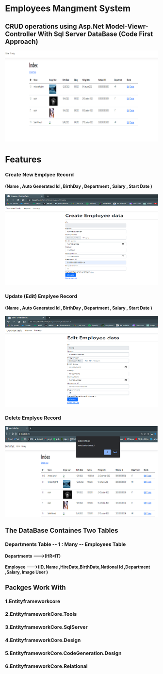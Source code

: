 # Employees Mangment System

## CRUD operations using Asp.Net Model-Viewr-Controller With Sql Server DataBase (Code First Approach)

<img src="./1.png" width=1000px Height=300px></img>

# Features

### Create New Emplyee Record

#### (Name , Auto Generated Id , BirthDay , Department , Salary , Start Date )

<img src="./2.png" width=1000px Height=300px></img>

### Update (Edit) Emplyee Record

#### (Name , Auto Generated Id , BirthDay , Department , Salary , Start Date )

<img src="./3.png" width=1000px Height=300px></img>

### Delete Emplyee Record

<img src="./4.png" width=1000px Height=300px></img>
## The DataBase Containes Two Tables 
### Departments Table -- 1 : Many -- Employees Table
#### Departments --->(HR<IT)
#### Employee --->(ID, Name ,HireDate,BirthDate,National Id ,Department ,Salary, Image User )
## Packges Work With 
### 1.Entityframeworkcore
### 2.EntityframeworkCore.Tools
### 3.EntityframeworkCore.SqlServer
### 4.EntityframeworkCore.Design
### 5.EntityframeworkCore.CodeGeneration.Design
### 6.EntityframeworkCore.Relational

